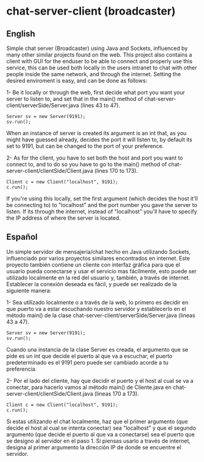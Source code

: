 # chat-server-client (broadcaster)

## English

Simple chat server (Broadcaster) using Java and Sockets, influenced by many other similar projects found on the web. This project also contains a client with GUI for the enduser to be able to connect and properly use this service, this can be used both locally in the users intranet to chat with other people inside the same network, and through the internet. Setting the desired enviroment is easy, and can be done as follows:

  1- Be it locally or through the web, first decide what port you want your server to listen to, and set that in the main() method of chat-server-client/serverSide/Server.java (lines 43 to 47). 
```	
Server sv = new Server(9191); 
sv.run();
```
  When an instance of server is created its argument is an int that, as you might have guessed already, decides the port it will listen to, by default its set to 9191, but can be changed to the port of your preference.
  
  2- As for the client, you have to set both the host and port you want to connect to, and to do so you have to go to the main() method of chat-server-client/clientSide/Client.java (lines 170 to 173).
```
Client c = new Client("localhost", 9191);
c.run();
```
If you're using this locally, set the first argument (which decides the host it'll be connecting to) to "localhost" and the port number you gave the server to listen. If its through the internet, instead of "localhost" you'll have to specify the IP address of where the server is located.

## Español

Un simple servidor de mensajería/chat hecho en Java utilizando Sockets, influenciado por varios proyectos similares encontrados en internet. Este proyecto también contiene un cliente con interfaz gráfica para que el usuario pueda conectarse y usar el servicio mas fácilmente, esto puede ser utilizado localmente en la red del usuario y, también, a través de internet. Establecer la conexión deseada es fácil, y puede ser realizado de la siguiente manera:

1- Sea utilizado localmente o a través de la web, lo primero es decidir en que puerto va a estar escuchando nuestro servidor y establecerlo en el método main() de la clase chat-server-client/serverSide/Server.java (lineas 43 a 47).
 ```	
Server sv = new Server(9191); 
sv.run();
```
Cuando una instancia de la clase Server es creada, el argumento que se pide es un int que decide el puerto al que va a escuchar, el puerto predeterminado es el 9191 pero puede ser cambiado acorde a tu preferencia.

2- Por el lado del cliente, hay que decidir el puerto y el host al cual se va a conectar, para hacerlo vamos al método main() de Cliente.java en chat-server-client/clientSide/Client.java (lineas 170 a 173).
```
Client c = new Client("localhost", 9191);
c.run();
```
Si estas utilizando el chat localmente, haz que el primer argumento (que decide el host al cual se intenta conectar) sea "localhost" y que el segundo argumento (que decide el puerto al que va a conectarse) sea el puerto que se designo al servidor en el paso 1. Si piensas usarlo a través de internet, designa al primer argumento la dirección IP de donde se encuentre el servidor.
